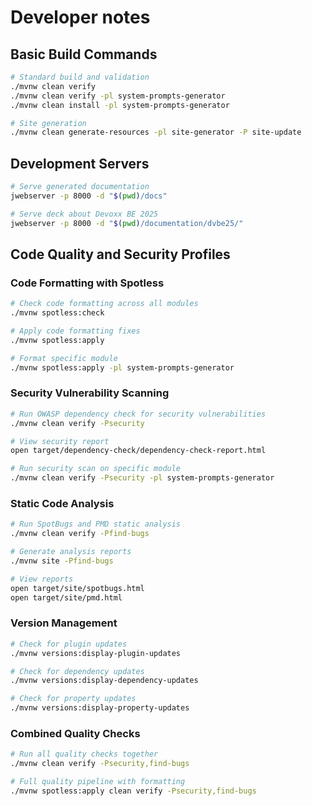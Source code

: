 # Developer notes

## Basic Build Commands

```bash
# Standard build and validation
./mvnw clean verify
./mvnw clean verify -pl system-prompts-generator
./mvnw clean install -pl system-prompts-generator

# Site generation
./mvnw clean generate-resources -pl site-generator -P site-update
```

## Development Servers

```bash
# Serve generated documentation
jwebserver -p 8000 -d "$(pwd)/docs"

# Serve deck about Devoxx BE 2025
jwebserver -p 8000 -d "$(pwd)/documentation/dvbe25/"
```

## Code Quality and Security Profiles

### Code Formatting with Spotless
```bash
# Check code formatting across all modules
./mvnw spotless:check

# Apply code formatting fixes
./mvnw spotless:apply

# Format specific module
./mvnw spotless:apply -pl system-prompts-generator
```

### Security Vulnerability Scanning
```bash
# Run OWASP dependency check for security vulnerabilities
./mvnw clean verify -Psecurity

# View security report
open target/dependency-check/dependency-check-report.html

# Run security scan on specific module
./mvnw clean verify -Psecurity -pl system-prompts-generator
```

### Static Code Analysis
```bash
# Run SpotBugs and PMD static analysis
./mvnw clean verify -Pfind-bugs

# Generate analysis reports
./mvnw site -Pfind-bugs

# View reports
open target/site/spotbugs.html
open target/site/pmd.html
```

### Version Management
```bash
# Check for plugin updates
./mvnw versions:display-plugin-updates

# Check for dependency updates
./mvnw versions:display-dependency-updates

# Check for property updates
./mvnw versions:display-property-updates
```

### Combined Quality Checks
```bash
# Run all quality checks together
./mvnw clean verify -Psecurity,find-bugs

# Full quality pipeline with formatting
./mvnw spotless:apply clean verify -Psecurity,find-bugs
```
